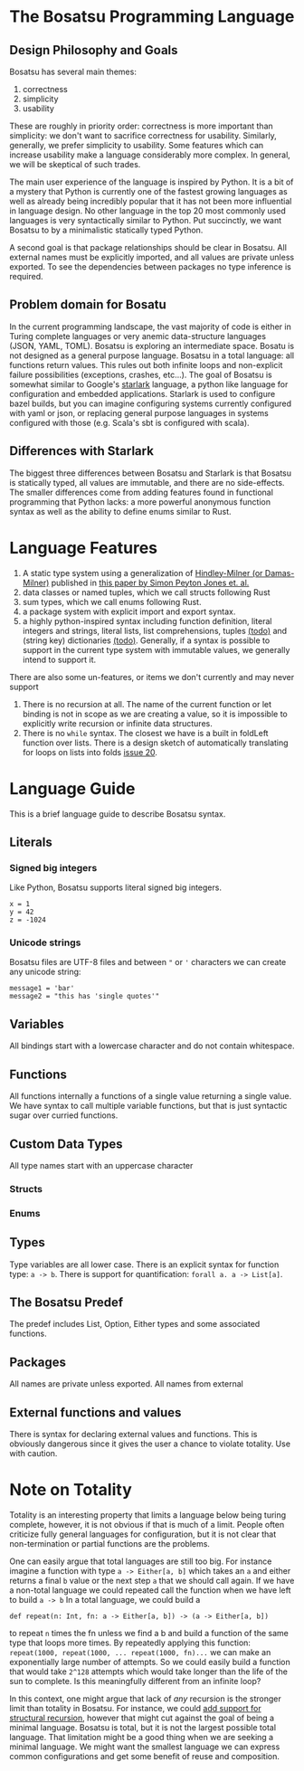# The Bosatsu Programming Language

## Design Philosophy and Goals
Bosatsu has several main themes:

1. correctness
1. simplicity
1. usability

These are roughly in priority order: correctness is more important than simplicity: we don't want to sacrifice correctness for usability. Similarly, generally, we prefer simplicity to usability. Some features which can increase usability make a language considerably more complex. In general, we will be skeptical of such trades.

The main user experience of the language is inspired by Python. It is a bit of a mystery that Python is currently one of the fastest growing languages as well as already being incredibly popular that it has not been more influential in language design. No other language in the top 20 most commonly used languages is very syntactically similar to Python. Put succinctly, we want Bosatsu to by a minimalistic statically typed Python.

A second goal is that package relationships should be clear in Bosatsu. All external names must be explicitly imported, and all values are private unless exported. To see the dependencies between packages no type inference is required.

## Problem domain for Bosatu
In the current programming landscape, the vast majority of code is either in Turing complete languages or very anemic data-structure languages (JSON, YAML, TOML). Bosatsu is exploring an intermediate space. Bosatu is not designed as a general purpose language. Bosatsu in a total language: all functions return values. This rules out both infinite loops and non-explicit failure possibilities (exceptions, crashes, etc...). The goal of Bosatsu is somewhat similar to Google's [starlark](https://github.com/bazelbuild/starlark) language, a python like language for configuration and embedded applications. Starlark is used to configure bazel builds, but you can imagine configuring systems currently configured with yaml or json, or replacing general purpose languages in systems configured with those (e.g. Scala's sbt is configured with scala).

## Differences with Starlark
The biggest three differences between Bosatsu and Starlark is that Bosatsu is statically typed, all values are immutable, and there are no side-effects. The smaller differences come from adding features found in functional programming that Python lacks: a more powerful anonymous function syntax as well as the ability to define enums similar to Rust.

# Language Features
1. A static type system using a generalization of [Hindley-Milner (or Damas-Milner)](https://en.wikipedia.org/wiki/Hindley%E2%80%93Milner_type_system) published in [this paper by Simon Peyton Jones et. al.](https://www.microsoft.com/en-us/research/publication/practical-type-inference-for-arbitrary-rank-types/)
1. data classes or named tuples, which we call structs following Rust
1. sum types, which we call enums following Rust.
1. a package system with explicit import and export syntax.
1. a highly python-inspired syntax including function definition, literal integers and strings, literal lists, list comprehensions, tuples [(todo)](https://github.com/johnynek/bosatsu/issues/18) and (string key) dictionaries [(todo)](https://github.com/johnynek/bosatsu/issues/14). Generally, if a syntax is possible to support in the current type system with immutable values, we generally intend to support it.

There are also some un-features, or items we don't currently and may never support
1. There is no recursion at all. The name of the current function or let binding is not in scope as we are creating a value, so it is impossible to explicitly write recursion or infinite data structures. 
1. There is no `while` syntax. The closest we have is a built in foldLeft function over lists. There is a design sketch of automatically translating for loops on lists into folds [issue 20](https://github.com/johnynek/bosatsu/issues/20).

# Language Guide
This is a brief language guide to  describe Bosatsu syntax.

## Literals

### Signed big integers
Like Python, Bosatsu supports literal signed big integers.
```
x = 1
y = 42
z = -1024
```
### Unicode strings
Bosatsu files are UTF-8 files and between `"` or `'` characters we can create any unicode string:
```
message1 = 'bar'
message2 = "this has 'single quotes'"

```
## Variables
All bindings start with a lowercase character and do not contain whitespace.

## Functions
All functions internally a functions of a single value returning a single value. We have syntax to
call multiple variable functions, but that is just syntactic sugar over curried functions.

## Custom Data Types
All type names start with an uppercase character

### Structs
### Enums

## Types
Type variables are all lower case. There is an explicit syntax for function type: `a -> b`. There is
support for quantification: `forall a. a -> List[a]`.

## The Bosatsu Predef
The predef includes List, Option, Either types and some associated functions.

## Packages
All names are private unless exported. All names from external 

## External functions and values
There is syntax for declaring external values and functions. This is obviously dangerous since it
gives the user a chance to violate totality. Use with caution.

# Note on Totality
Totality is an interesting property that limits a language below being turing complete, however, it is not obvious if that is much of a limit. People often criticize fully general languages for configuration, but it is not clear that non-termination or partial functions are the problems.

One can easily argue that total languages are still too big. For instance imagine a function with type `a -> Either[a, b]` which takes an `a` and either returns a final `b` value or the next step `a` that we should call again. If we have a non-total language we could repeated call the function when we have left to build `a -> b` In a total language, we could build a
```
def repeat(n: Int, fn: a -> Either[a, b]) -> (a -> Either[a, b])
```
to repeat `n` times the fn unless we find a b and build a function of the same type that loops more times. By repeatedly applying this function: `repeat(1000, repeat(1000, ... repeat(1000, fn)...` we can make an exponentially large number of attempts. So we could easily build a function that would take `2^128` attempts which would take longer than the life of the sun to complete. Is this meaningfully different from an infinite loop?

In this context, one might argue that lack of *any* recursion is the stronger limit than totality in Bosatsu. For instance, we could [add support for structural recursion](https://github.com/johnynek/bosatsu/issues/87), however that might cut against the goal of being a minimal language. Bosatsu is total, but it is not the largest possible total language. That limitation might be a good thing when we are seeking a minimal language. We might want the smallest language we can express common configurations and get some benefit of reuse and composition.
